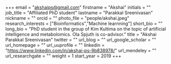 +++ 
email = "akshaips@gmail.com" 
firstname = "Akshai" 
initials = "" 
job_title = "Affiliated PhD student" 
lastname = "Parakkal Sreenivasan" 
nickname = "" 
orcid = "" 
photo_file = "people/akshai.jpeg" 
research_interests = ["Bioinformatics","Machine learnning"] 
short_bio = "" 
long_bio = "PhD student in the group of Kim Kultima on the topic of artificial intelligence and metabolomics. Ola Spjuth is co-advisor." 
title = "Akshai Parakkal Sreenivasan" 
twitter = "" 
url_blog = "" 
url_google_scholar = "" 
url_homepage = "" 
url_uuprofile = "" 
linkedin = "https://www.linkedin.com/in/akshai-ps-9b838978/" 
url_mendeley = "" 
url_researchgate = "" 
weight = 1 
start_year = 2019
+++
